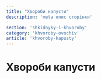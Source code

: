 ```yaml
---
title: "Хвороби капусти"
description: 'meta опис сторінки'

section: 'shkidnyky-i-khvoroby'
category: 'khvoroby-ovochiv'
article: 'khvoroby-kapusty'
---
```


# Хвороби капусти